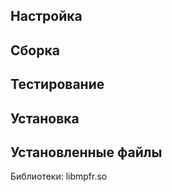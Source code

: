 <pkg :name="'mpfr'" instsize showsbu2></pkg>

## Настройка

<package-script :package="'mpfr'" :type="'configure'"></package-script>

## Сборка

<package-script :package="'mpfr'" :type="'build'"></package-script>

## Тестирование

<package-script :package="'mpfr'" :type="'test'"></package-script>

## Установка

<package-script :package="'mpfr'" :type="'install'"></package-script>

## Установленные файлы

Библиотеки: libmpfr.so

<script>
	new Vue({ el: '#main' })
</script>
